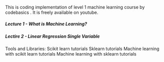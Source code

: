 This is coding implementation of level 1  machine learning course by codebasics . It is freely available on youtube.

##### Lecture 1 - What is Machine Learning?
##### Lectire 2 - Linear Regression Single Variable




Tools and Libraries:
Scikit learn tutorials 
Sklearn tutorials 
Machine learning with scikit learn tutorials
Machine learning with sklearn tutorials